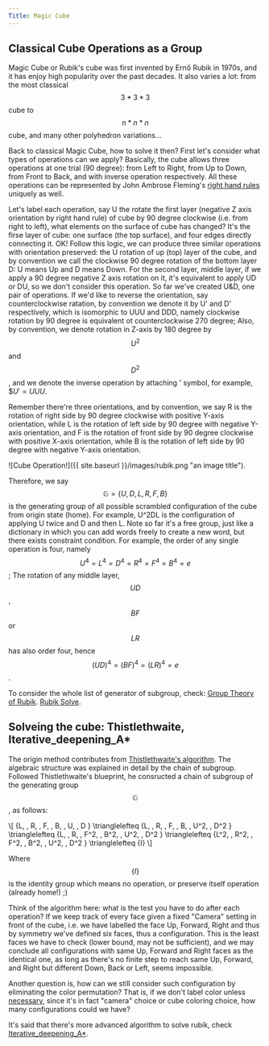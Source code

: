```yaml
---
Title: Magic Cube
---
```

<link rel="stylesheet" href="https://cdn.jsdelivr.net/npm/katex@0.15.1/dist/katex.min.css" integrity="sha384-R4558gYOUz8mP9YWpZJjofhk+zx0AS11p36HnD2ZKj/6JR5z27gSSULCNHIRReVs" crossorigin="anonymous">
<script defer src="https://cdn.jsdelivr.net/npm/katex@0.15.1/dist/katex.min.js" integrity="sha384-z1fJDqw8ZApjGO3/unPWUPsIymfsJmyrDVWC8Tv/a1HeOtGmkwNd/7xUS0Xcnvsx" crossorigin="anonymous"></script>
<script defer src="https://cdn.jsdelivr.net/npm/katex@0.15.1/dist/contrib/auto-render.min.js" integrity="sha384-+XBljXPPiv+OzfbB3cVmLHf4hdUFHlWNZN5spNQ7rmHTXpd7WvJum6fIACpNNfIR" crossorigin="anonymous"
    onload="renderMathInElement(document.body);"></script>
    
## Classical Cube Operations as a Group 
Magic Cube or Rubik's cube was first invented by Ernő Rubik in 1970s, and it has enjoy high popularity over the past decades. It also varies a lot: from the 
most classical $$3*3*3$$ cube to $$ n*n*n $$ cube, and many other polyhedron variations...

Back to classical Magic Cube, how to solve it then? First let's consider what types of operations can we apply? Basically, the cube allows three operations at one 
trial (90 degree): from Left to Right, from Up to Down, from Front to Back, and with inverse operation respectively. All these operations can be represented by John Ambrose Fleming's [right hand rules](https://en.wikipedia.org/wiki/John_Ambrose_Fleming) uniquely as well.

Let's label each operation, say U the rotate the first layer (negative Z axis orientation by right hand rule) of cube by 90 degree clockwise (i.e. from right to left), what elements on the surface of cube has changed? It's the firse layer of cube: one surface (the top surface), and four edges directly connecting it. OK!
Follow this logic, we can produce three similar operations with orientation preserved: the U rotation of up (top) layer of the cube, and by convention we call the 
clockwise 90 degree rotation of the bottom layer D: U means Up and D means Down. For the second layer, middle layer, if we apply a 90 degree negative Z axis rotation on it, it's equivalent to apply UD or DU, so we don't consider this operation. So far we've created U&D, one pair of operations. If we'd like to reverse the orientation, say counterclockwise ratation, by convention we denote it by U' and D' respectively, which is isomorphic to UUU and DDD, namely clockwise rotation by 90 degree is equivalent ot counterclockwise 270 degree; Also, by convention, we denote rotation in Z-axis by 180 degree by $$ U^2 $$ and $$ D^2 $$, and we denote the inverse operation by attaching ' symbol, for example, $$U' = UUU$.

Remember there're three orientations, and by convention, we say R is the rotation of right side by 90 degree clockwise with positive Y-axis orientation, while L is the rotation of left side by 90 degree with negative Y-axis orientation, and F is the rotation of front side by 90 degree clockwise with positive X-axis orientation, while B is the rotation of left side by 90 degree with negative Y-axis orientation.

![Cube Operation!]({{ site.baseurl }}/images/rubik.png "an image title").

Therefore, we say $$\mathbb{G} = \{U, \, D, \, L, \, R, \, F, \, B \} $$ is the generating group of all possible scrambled configuration of the cube from origin state (home). For example, U^2DL is the configuration of applying U twice and D and then L. Note so far it's a free group, just like a dictionary in which you can add words freely to create a new word, but there exists constraint condition. For example, the order of any single operation is four, namely $$ U^4 = L^4 = D^4 = R^4 = F^4 = B^4 = e$$; The rotation of any middle layer, $$ UD $$, $$ BF $$ or $$ LR $$ has also order four, hence $$ (UD)^4 = (BF)^4 = (LR)^4 = e$$.   

To consider the whole list of generator of subgroup, check:
[Group Theory of Rubik](http://web.mit.edu/sp.268/www/2010/rubikSlides.pdf).
[Rubik Solve](http://www.geometer.org/rubik/group.pdf).

## Solveing the cube: Thistlethwaite, Iterative_deepening_A*

The origin method contributes from [Thistlethwaite's algorithm](https://www.jaapsch.net/puzzles/thistle.htm). The algebraic structure was explained in detail by the chain of subgroup. Followed Thistlethwaite's blueprint, he consructed a chain of subgroup of the generating group $$\mathbb{G}$$, as follows:

\\[ \{L, \, R, \, F, \, B, \, U, \, D \} \trianglelefteq \{L, \, R, \, F, \, B, \, U^2, \, D^2 \} \trianglelefteq 
\{L, \, R, \, F^2, \, B^2, \, U^2, \, D^2 \} \trianglelefteq \{L^2, \, R^2, \, F^2, \, B^2, \, U^2, \, D^2 \} \trianglelefteq 
\{I\} \\]

Where $$\{I\}$$ is the identity group which means no operation, or preserve itself operation (already home!) ;)

Think of the algorithm here: what is the test you have to do after each operation? If we keep track of every face given a fixed "Camera" setting in front of the cube, i.e. we have labelled the face Up, Forward, Right and thus by symmetry we've defined six faces, thus a configuration. This is the least faces we have to check (lower bound, may not be sufficient), and we may conclude all configurations with same Up, Forward and Right faces as the identical one, as long as there's no finite step to reach same Up, Forward, and Right but different Down, Back or Left, seems impossible.

Another question is, how can we still consider such configuration by eliminating the color permutation? That is, if we don't label color unless [necessary](https://en.wikipedia.org/wiki/Four_color_theorem), since it's in fact "camera" choice or cube coloring choice, how many configurations could we have? 

It's said that there's more advanced algorithm to solve rubik, check [Iterative_deepening_A*](https://www.diva-portal.org/smash/get/diva2:816583/FULLTEXT01.pdf).
